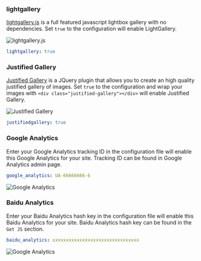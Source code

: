 ### lightgallery
[lightgallery.js](https://sachinchoolur.github.io/lightgallery.js/) is a full featured javascript lightbox gallery with no dependencies. Set `true` to the configuration will enable LightGallery.

![lightgallery.js](https://ooo.0o0.ooo/2016/10/20/5808cf395dfdc.png)

```yaml
lightgallery: true
```

### Justified Gallery
[Justified Gallery](https://sachinchoolur.github.io/lightgallery.js/) is a JQuery plugin that allows you to create an high quality justified gallery of images. Set `true` to the configuration and wrap your images with `<div class="justified-gallery"></div>` will enable Justified Gallery.

![Justified Gallery](https://ooo.0o0.ooo/2016/10/20/5808cf3903056.png)

```yaml
justifiedgallery: true
```

### Google Analytics
Enter your Google Analytics tracking ID in the configuration file will enable this Google Analytics for your site. Tracking ID can be found in Google Analytics admin page.

```yaml
google_analytics: UA-66666666-6
```

![Google Analytics](https://ooo.0o0.ooo/2016/01/14/569786a78e160.png)

### Baidu Analytics
Enter your Baidu Analytics hash key in the configuration file will enable this Baidu Analytics for your site. Baidu Analytics hash key can be found in the `Get JS` section.

```yaml
baidu_analytics: xxxxxxxxxxxxxxxxxxxxxxxxxxxxxxxx
```

![Google Analytics](https://ooo.0o0.ooo/2016/01/14/569786a787f06.png)